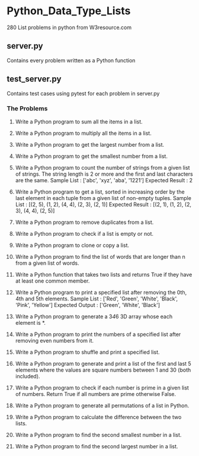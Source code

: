 # Python_Data_Type_Lists
280 List problems in python from W3resource.com

## server.py
Contains every problem written as a Python function

## test_server.py
Contains test cases using pytest for each problem in server.py

### The Problems

1. Write a Python program to sum all the items in a list.


2. Write a Python program to multiply all the items in a list.


3. Write a Python program to get the largest number from a list.

4. Write a Python program to get the smallest number from a list.

5. Write a Python program to count the number of strings from a given list of strings. The string length is 2 or more and the first and last characters are the same.
Sample List : ['abc', 'xyz', 'aba', '1221']
Expected Result : 2

6. Write a Python program to get a list, sorted in increasing order by the last element in each tuple from a given list of non-empty tuples.
Sample List : [(2, 5), (1, 2), (4, 4), (2, 3), (2, 1)]
Expected Result : [(2, 1), (1, 2), (2, 3), (4, 4), (2, 5)]

7. Write a Python program to remove duplicates from a list.

8. Write a Python program to check if a list is empty or not.

9. Write a Python program to clone or copy a list.

10. Write a Python program to find the list of words that are longer than n from a given list of words.

11. Write a Python function that takes two lists and returns True if they have at least one common member.

12. Write a Python program to print a specified list after removing the 0th, 4th and 5th elements.
Sample List : ['Red', 'Green', 'White', 'Black', 'Pink', 'Yellow']
Expected Output : ['Green', 'White', 'Black']

13. Write a Python program to generate a 3*4*6 3D array whose each element is *.

14. Write a Python program to print the numbers of a specified list after removing even numbers from it.

15. Write a Python program to shuffle and print a specified list.

16. Write a Python program to generate and print a list of the first and last 5 elements where the values are square numbers between 1 and 30 (both included).

17. Write a Python program to check if each number is prime in a given list of numbers. Return True if all numbers are prime otherwise False.

18. Write a Python program to generate all permutations of a list in Python.

19. Write a Python program to calculate the difference between the two lists.


27. Write a  Python program to find the second smallest number in a list.

28. Write a Python program to find the second largest number in a list.

